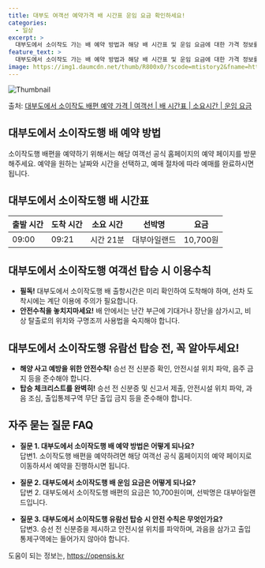 ```yaml
---
title: 대부도 여객선 예약가격 배 시간표 운임 요금 확인하세요!
categories:
  - 일상
excerpt: >
  대부도에서 소이작도 가는 배 예약 방법과 해당 배 시간표 및 운임 요금에 대한 가격 정보를 안내 드리겠습니다. 안전하고 재밋는 소이작도행 여행을 위해 아래 정보 참고하시기 바랍니다. 소이작도행 배편 예약하기 👈 클릭대부도에서 소이작도행 배 시간표출발 시간도착 시간소요 시간선박명요금09:0009:210시간 21분대부아일랜드10,700원소이작도행 배편 예약하기 👈 클릭 대부도에서 소이작도행 여객선 탑승 시 이용수칙 탑승 전 필독! 1) 대부도에서 소이작도행 배 출항시간을 확인하여 미리 도착해 혼잡을 피하고 충분한 여유시간을 확보합니다. 2) 선차 도착시에는 이내 차량 및 탑승객이 하차하고 나서 탑승합니다. 이동 시에는 계단의 난간을 반드시 잡고 이동하며, 계단이 좁을 경우에는 특히 주의가 필요합니다. 안전수..
feature_text: >
  대부도에서 소이작도 가는 배 예약 방법과 해당 배 시간표 및 운임 요금에 대한 가격 정보를 안내 드리겠습니다. 안전하고 재밋는 소이작도행 여행을 위해 아래 정보 참고하시기 바랍니다. 소이작도행 배편 예약하기 👈 클릭대부도에서 소이작도행 배 시간표출발 시간도착 시간소요 시간선박명요금09:0009:210시간 21분대부아일랜드10,700원소이작도행 배편 예약하기 👈 클릭 대부도에서 소이작도행 여객선 탑승 시 이용수칙 탑승 전 필독! 1) 대부도에서 소이작도행 배 출항시간을 확인하여 미리 도착해 혼잡을 피하고 충분한 여유시간을 확보합니다. 2) 선차 도착시에는 이내 차량 및 탑승객이 하차하고 나서 탑승합니다. 이동 시에는 계단의 난간을 반드시 잡고 이동하며, 계단이 좁을 경우에는 특히 주의가 필요합니다. 안전수..
image: https://img1.daumcdn.net/thumb/R800x0/?scode=mtistory2&fname=https%3A%2F%2Fblog.kakaocdn.net%2Fdn%2FO92wx%2FbtsHDiKrEOx%2FCJxsPuGlT0umo2AeatqqC1%2Fimg.webp
---
```


![Thumbnail](https://img1.daumcdn.net/thumb/R800x0/?scode=mtistory2&fname=https%3A%2F%2Fblog.kakaocdn.net%2Fdn%2FO92wx%2FbtsHDiKrEOx%2FCJxsPuGlT0umo2AeatqqC1%2Fimg.webp)

<p>출처: <a href="https://opensis.kr/entry/%EB%8C%80%EB%B6%80%EB%8F%84%EC%97%90%EC%84%9C-%EC%86%8C%EC%9D%B4%EC%9E%91%EB%8F%84-%EB%B0%B0%ED%8E%B8-%EC%98%88%EC%95%BD-%EA%B0%80%EA%B2%A9-%EC%97%AC%EA%B0%9D%EC%84%A0-%EB%B0%B0-%EC%8B%9C%EA%B0%84%ED%91%9C-%EC%86%8C%EC%9A%94%EC%8B%9C%EA%B0%84-%EC%9A%B4%EC%9E%84-%EC%9A%94%EA%B8%88" rel="dofollow">대부도에서 소이작도 배편 예약 가격 | 여객선 | 배 시간표 | 소요시간 | 운임 요금</a> </p>

## 대부도에서 소이작도행 배 예약 방법

소이작도행 배편을 예약하기 위해서는 해당 여객선 공식 홈페이지의 예약 페이지를 방문해주세요. 예약을 원하는 날짜와 시간을 선택하고, 예매
절차에 따라 예매를 완료하시면 됩니다.

## 대부도에서 소이작도행 배 시간표

**출발 시간** | **도착 시간** | **소요 시간** | **선박명** | **요금**  
---|---|---|---|---  
09:00 | 09:21 | 시간 21분 | 대부아일랜드 | 10,700원  
  
## 대부도에서 소이작도행 여객선 탑승 시 이용수칙

  * **필독!** 대부도에서 소이작도행 배 출항시간은 미리 확인하여 도착해야 하며, 선차 도착시에는 계단 이용에 주의가 필요합니다.
  * **안전수칙을 놓치지마세요!** 배 안에서는 난간 부근에 기대거나 장난을 삼가시고, 비상 탈출로의 위치와 구명조끼 사용법을 숙지해야 합니다.

## 대부도에서 소이작도행 유람선 탑승 전, 꼭 알아두세요!

  * **해양 사고 예방을 위한 안전수칙!** 승선 전 신분증 확인, 안전시설 위치 파악, 음주 금지 등을 준수해야 합니다.
  * **탑승 체크리스트를 완벽히!** 승선 전 신분증 및 신고서 제출, 안전시설 위치 파악, 과음 조심, 출입통제구역 무단 출입 금지 등을 준수해야 합니다.

## 자주 묻는 질문 FAQ

  * **질문 1. 대부도에서 소이작도행 배 예약 방법은 어떻게 되나요?**  
답변1. 소이작도행 배편을 예약하려면 해당 여객선 공식 홈페이지의 예약 페이지로 이동하셔서 예약을 진행하시면 됩니다.

  * **질문 2. 대부도에서 소이작도행 배 운임 요금은 어떻게 되나요?**  
답변 2. 대부도에서 소이작도행 배편의 요금은 10,700원이며, 선박명은 대부아일랜드입니다.

  * **질문 3. 대부도에서 소이작도행 유람선 탑승 시 안전 수칙은 무엇인가요?**  
답변3. 승선 전 신분증을 제시하고 안전시설 위치를 파악하며, 과음을 삼가고 출입통제구역에는 들어가지 않아야 합니다.

 

도움이 되는 정보는, <a href="https://opensis.kr" rel="dofollow">https://opensis.kr</a>


